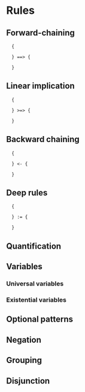 # Rules

## Forward-chaining

```
  {

  } ==> {

  }
```

## Linear implication

```
  {

  } >=> {

  }
```

## Backward chaining

```
  {

  } <- {

  }
```

## Deep rules

```
  {

  } := {

  }
```

## Quantification

## Variables

### Universal variables

### Existential variables

## Optional patterns

## Negation

## Grouping

## Disjunction